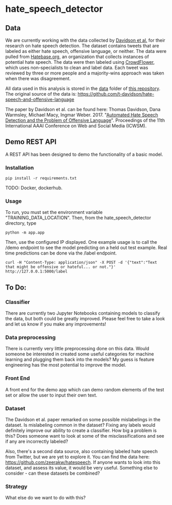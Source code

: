 # hate_speech_detector

## Data

We are currently working with the data collected by [Davidson et al.](https://aaai.org/ocs/index.php/ICWSM/ICWSM17/paper/view/15665) for their research on hate speech detection. The dataset contains tweets that are labeled as either hate speech, offensive language, or neither. The data were pulled from [Hatebase.org](https://www.hatebase.org/), an organization that collects instances of potential hate speech. The data were then labeled using [CrowdFlower](https://www.crowdflower.com/), which uses non-specialists to clean and label data. Each tweet was reviewed by three or more people and a majority-wins approach was taken when there was disagreement.

All data used in this analysis is stored in the [data](https://github.com/Data4Democracy/hate_speech_detector/tree/master/data) folder of [this repository](https://github.com/Data4Democracy/hate_speech_detector). The original source of the data is: https://github.com/t-davidson/hate-speech-and-offensive-language

The paper by Davidson et al. can be found here:
Thomas Davidson, Dana Warmsley, Michael Macy, Ingmar Weber. 2017. "[Automated Hate Speech Detection and the Problem of Offensive Language](https://aaai.org/ocs/index.php/ICWSM/ICWSM17/paper/view/15665)". Proceedings of the 11th International AAAI Conference on Web and Social Media (ICWSM).

## Demo REST API

A REST API has been designed to demo the functionality of a basic model. 

### Installation

```shell
pip install -r requirements.txt
```

TODO: Docker, dockerhub. 

### Usage

To run, you must set the environment variable "TRAINING_DATA_LOCATION". Then, from the hate_speech_detector directory, type

```shell
python -m app.app
```
Then, use the configured IP displayed. One example usage is to call the /demo endpoint to see the model predicting on a held out test example. Real time predictions can be done via the /label endpoint.

```shell
curl -H "Content-Type: application/json" -X POST -d '{"text":"Text that might be offensive or hateful... or not."}' http://127.0.0.1:5000/label
```

## To Do:

### Classifier
There are currently two Jupyter Notebooks containing models to classify the data, but both could be greatly improved. Please feel free to take a look and let us know if you make any improvements!

### Data preprocessing
There is currently very little preprocessing done on this data. Would someone be interested in created some useful categories for machine learning and plugging them back into the models? My guess is feature engineering has the most potential to improve the model.


### Front End

A front end for the demo app which can demo random elements of the test set or allow the user to input their own text.

### Dataset
The Davidson et al. paper remarked on some possible mislabelings in the dataset. Is mislabeling common in the dataset? Fixing any labels would definitely improve our ability to create a classifier. How big a problem is this? Does someone want to look at some of the misclassifications and see if any are incorrectly labeled?

Also, there's a second data source, also containing labeled hate speech from Twitter, but we are yet to explore it. You can find the data here: https://github.com/zeerakw/hatespeech. If anyone wants to look into this dataset, and assess its value, it would be very useful. Something else to consider - can these datasets be combined?

### Strategy
What else do we want to do with this?
